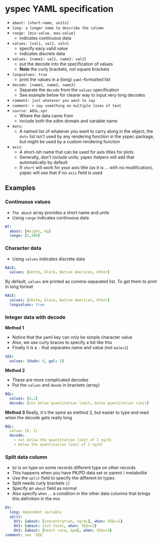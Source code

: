 

# yspec YAML specification

- `about: [short-name, units]`
- `long: a longer name to describe the column`
- `range: [min-value, max-value]`
    - indicates continuous data
- `values: [val1, val2, valn]`
    - specify eacy valid value
    - indicates discrete data
- `values: {name1: val1, name2: val2}`
    - put the decode into the specification of values
    - __Note__ the curly brackets, not square brackets
- `longvalues: true`
    - print the values in a (long) `yaml`-formatted list
- `decode: [name1, name2, name3]`
    - Separate the `decode` from the `values` specification
    - See example below for clearer way to input very long decodes
- `comment: just whatever you want to say`
- `comment: >
      say something
      on multiple lines of
      text`
- `source: ADSL.xpt`
    - Where the data came from
    - include both the sdtm domain and variable name
- `dots`: 
  - A named list of whatever you want to carry along in the object; the `dots` list
    isn't used by any rendering function in the yspec package, but might be used 
    by a custom rendering function 
- `axis`:
  - A short-ish name that can be used for axis titles for plots
  - Generally, don't include units; yspec helpers will add that 
    automatically by default
  - If `short` will work for your axis title (as it is ... with no 
    modification), yspec will use that if no `axis` field is used

## Examples

### Continuous values

- `The about` array provides a short name and units
- Using `range` indicates continuous data

```yaml
WT:
  about: [Weight, kg]
  range: [5,300]
```

### Character data
- Using `values` indicates discrete data

```yaml
RACE:
  values: [white, black, Native American, Other]
```

By default, `values` are printed as comma-separated list.  To
get them to print in long format

```yaml
RACE:
  values: [white, black, Native American, Other]
  longvalues: true
```

### Integer data with decode

__Method 1__

- Notice that the yaml key can only be simple character value
- Also, we use curly braces to specify a list like this
- Finally it is a `:` that separates name and value (not `male=1`)

```yaml
SEX:
  values: {dude: 0, gal: 1}
```

__Method 2__

- These are more complicated decodes
- Put the `values` and `deode` in brackets (array)

```yaml
BQL:
  values: [0,1]
  decode: [not below quantitation limit, below quantitation limit]
```

__Method 3__
Really, it's the same as method 2, but easier to type and read when the
decode gets really long

```yaml
BQL:
  values [0, 1]
  decode:
    - not below the quantitation limit of 2 ng/ml
    - below the quantitation limit of 2 ng/ml
```


### Split data column

- `DV` is on type on some records different type on other records
- This happens when you have PK/PD data set or parent / metabolite
- Use the `split` field to specify the different `DV` types
- Split needs curly brackets `{}`
- Specify an `about` field as normal
- Also specify `when` ... a condition in the other data columns
that brings this definition in the mix


```yaml
DV:
  long: dependent variable
  split:
    DV1: {about: [concentration, ng/mL], when: SEQ==1}
    DV2: {about: itch level, when: SEQ==2}
    DV3: {about: [heart rate, bpm], when: SEQ==3}
comment: see `SEQ`
```
